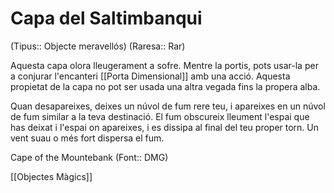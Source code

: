 # Capa del Saltimbanqui

(Tipus:: Objecte meravellós) (Raresa:: Rar)

Aquesta capa olora lleugerament a sofre. Mentre la portis, pots usar-la per a conjurar l'encanteri [[Porta Dimensional]] amb una acció. Aquesta propietat de la capa no pot ser usada una altra vegada fins la propera alba.

Quan desapareixes, deixes un núvol de fum rere teu, i apareixes en un núvol de fum similar a la teva destinació. El fum obscureix lleument l'espai que has deixat i l'espai on apareixes, i es dissipa al final del teu proper torn. Un vent suau o més fort dispersa el fum.

Cape of the Mountebank (Font:: DMG)

[[Objectes Màgics]]
